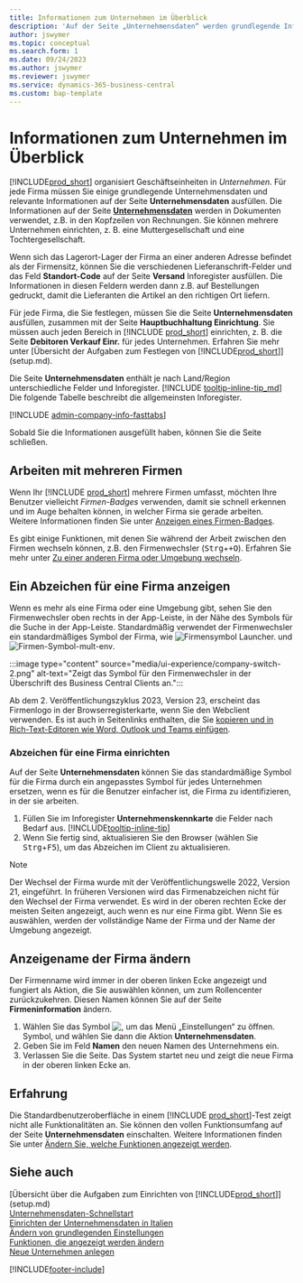 ```yaml
---
title: Informationen zum Unternehmen im Überblick
description: 'Auf der Seite „Unternehmensdaten“ werden grundlegende Informationen für eine Geschäftseinheit angegeben, z. B. Name, Adressen und Versandinformationen.'
author: jswymer
ms.topic: conceptual
ms.search.form: 1
ms.date: 09/24/2023
ms.author: jswymer
ms.reviewer: jswymer
ms.service: dynamics-365-business-central
ms.custom: bap-template
---
```


# Informationen zum Unternehmen im Überblick

[!INCLUDE[prod_short](includes/prod_short.md)] organisiert Geschäftseinheiten in *Unternehmen*. Für jede Firma müssen Sie einige grundlegende Unternehmensdaten und relevante Informationen auf der Seite **Unternehmensdaten** ausfüllen. Die Informationen auf der Seite [**Unternehmensdaten**](https://businesscentral.dynamics.com/?page=1) werden in Dokumenten verwendet, z.B. in den Kopfzeilen von Rechnungen. Sie können mehrere Unternehmen einrichten, z. B. eine Muttergesellschaft und eine Tochtergesellschaft.  

Wenn sich das Lagerort-Lager der Firma an einer anderen Adresse befindet als der Firmensitz, können Sie die verschiedenen Lieferanschrift-Felder und das Feld **Standort-Code** auf der Seite **Versand** Inforegister ausfüllen. Die Informationen in diesen Feldern werden dann z.B. auf Bestellungen gedruckt, damit die Lieferanten die Artikel an den richtigen Ort liefern.  

Für jede Firma, die Sie festlegen, müssen Sie die Seite **Unternehmensdaten** ausfüllen, zusammen mit der Seite **Hauptbuchhaltung Einrichtung**. Sie müssen auch jeden Bereich in [!INCLUDE [prod_short](includes/prod_short.md)] einrichten, z. B. die Seite **Debitoren Verkauf Einr.** für jedes Unternehmen. Erfahren Sie mehr unter [Übersicht der Aufgaben zum Festlegen von [!INCLUDE[prod_short](includes/prod_short.md)]](setup.md).  

Die Seite **Unternehmensdaten** enthält je nach Land/Region unterschiedliche Felder und Inforegister. [!INCLUDE [tooltip-inline-tip_md](includes/tooltip-inline-tip_md.md)] Die folgende Tabelle beschreibt die allgemeinsten Inforegister.

[!INCLUDE [admin-company-info-fasttabs](includes/admin-company-info-fasttabs.md)]

Sobald Sie die Informationen ausgefüllt haben, können Sie die Seite schließen.  

## Arbeiten mit mehreren Firmen

Wenn Ihr [!INCLUDE [prod_short](includes/prod_short.md)] mehrere Firmen umfasst, möchten Ihre Benutzer vielleicht *Firmen-Badges* verwenden, damit sie schnell erkennen und im Auge behalten können, in welcher Firma sie gerade arbeiten. Weitere Informationen finden Sie unter [Anzeigen eines Firmen-Badges](#badge).

Es gibt einige Funktionen, mit denen Sie während der Arbeit zwischen den Firmen wechseln können, z.B. den Firmenwechsler (<kbd>Strg</kbd>+<kbd>+O</kbd>). Erfahren Sie mehr unter [Zu einer anderen Firma oder Umgebung wechseln](ui-organization-switch.md).

## <a name="badge"></a>Ein Abzeichen für eine Firma anzeigen

Wenn es mehr als eine Firma oder eine Umgebung gibt, sehen Sie den Firmenwechsler oben rechts in der App-Leiste, in der Nähe des Symbols für die Suche in der App-Leiste. Standardmäßig verwendet der Firmenwechsler ein standardmäßiges Symbol der Firma, wie ![Firmensymbol Launcher.](media/ui-experience/company-icon.png "Zeigt das Symbol für den Wechsel der Firma an, das verwendet wird, wenn es nur eine Umgebung gibt") und ![Firmen-Symbol-mult-env](media/ui-experience/company-icon-multi-env.png "Zeigt das Symbol für den Wechsler der Firma an, wenn es mehrere Umgebungen gibt").

:::image type="content" source="media/ui-experience/company-switch-2.png" alt-text="Zeigt das Symbol für den Firmenwechsler in der Überschrift des Business Central Clients an.":::  

Ab dem 2. Veröffentlichungszyklus 2023, Version 23, erscheint das Firmenlogo in der Browserregisterkarte, wenn Sie den Webclient verwenden. Es ist auch in Seitenlinks enthalten, die Sie [kopieren und in Rich-Text-Editoren wie Word, Outlook und Teams einfügen](across-share-data-features.md#copying-a-link).
 
### Abzeichen für eine Firma einrichten

Auf der Seite **Unternehmensdaten** können Sie das standardmäßige Symbol für die Firma durch ein angepasstes Symbol für jedes Unternehmen ersetzen, wenn es für die Benutzer einfacher ist, die Firma zu identifizieren, in der sie arbeiten.

1. Füllen Sie im Inforegister **Unternehmenskennkarte** die Felder nach Bedarf aus. [!INCLUDE[tooltip-inline-tip](includes/tooltip-inline-tip_md.md)]
2. Wenn Sie fertig sind, aktualisieren Sie den Browser (wählen Sie <kbd>Strg</kbd>+<kbd>F5</kbd>), um das Abzeichen im Client zu aktualisieren.  

> [!NOTE]
> Der Wechsel der Firma wurde mit der Veröffentlichungswelle 2022, Version 21, eingeführt. In früheren Versionen wird das Firmenabzeichen nicht für den Wechsel der Firma verwendet. Es wird in der oberen rechten Ecke der meisten Seiten angezeigt, auch wenn es nur eine Firma gibt. Wenn Sie es auswählen, werden der vollständige Name der Firma und der Name der Umgebung angezeigt.

## Anzeigename der Firma ändern

Der Firmenname wird immer in der oberen linken Ecke angezeigt und fungiert als Aktion, die Sie auswählen können, um zum Rollencenter zurückzukehren. Diesen Namen können Sie auf der Seite **Firmeninformation** ändern.

1. Wählen Sie das Symbol ![, um das Menü „Einstellungen“ zu öffnen.](media/ui-experience/settings_icon_small.png) Symbol, und wählen Sie dann die Aktion **Unternehmensdaten**.
2. Geben Sie im Feld **Namen** den neuen Namen des Unternehmens ein.
3. Verlassen Sie die Seite. Das System startet neu und zeigt die neue Firma in der oberen linken Ecke an.

## Erfahrung

Die Standardbenutzeroberfläche in einem [!INCLUDE [prod_short](includes/prod_short.md)]-Test zeigt nicht alle Funktionalitäten an. Sie können den vollen Funktionsumfang auf der Seite **Unternehmensdaten** einschalten. Weitere Informationen finden Sie unter [Ändern Sie, welche Funktionen angezeigt werden](ui-experiences.md).  

## Siehe auch 

[Übersicht über die Aufgaben zum Einrichten von [!INCLUDE[prod_short](includes/prod_short.md)]](setup.md)  
[Unternehmensdaten-Schnellstart](quick-start-company-information.md)  
[Einrichten der Unternehmensdaten in Italien](LocalFunctionality/Italy/how-to-set-up-company-information.md)  
[Ändern von grundlegenden Einstellungen](ui-change-basic-settings.md)  
[Funktionen, die angezeigt werden ändern](ui-experiences.md)  
[Neue Unternehmen anlegen](about-new-company.md)  

[!INCLUDE[footer-include](includes/footer-banner.md)]
